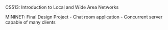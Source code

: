CS513:
Introduction to Local and Wide Area Networks

MININET: Final Design Project
     - Chat room application
     - Concurrent server capable of many clients
